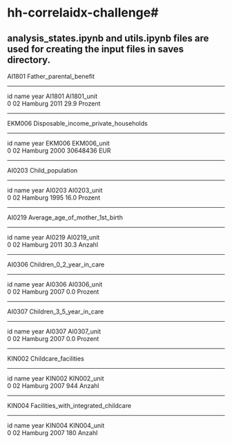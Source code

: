 # hh-correlaidx-challenge#  

analysis_states.ipynb and utils.ipynb files are used for creating the input files in saves directory.  
--------------

  
AI1801 Father_parental_benefit
  
--------------

  
   id     name  year  AI1801 AI1801_unit  
0  02  Hamburg  2011    29.9     Prozent
  
--------------

  
EKM006 Disposable_income_private_households
  
--------------

  
   id     name  year    EKM006 EKM006_unit  
0  02  Hamburg  2000  30648436         EUR
  
--------------

  
AI0203 Child_population
  
--------------

  
   id     name  year  AI0203 AI0203_unit  
0  02  Hamburg  1995    16.0     Prozent
  
--------------

  
AI0219 Average_age_of_mother_1st_birth
  
--------------

  
   id     name  year  AI0219 AI0219_unit  
0  02  Hamburg  2011    30.3      Anzahl
  
--------------

  
AI0306 Children_0_2_year_in_care
  
--------------

  
   id     name  year  AI0306 AI0306_unit  
0  02  Hamburg  2007     0.0     Prozent
  
--------------

  
AI0307 Children_3_5_year_in_care
  
--------------

  
   id     name  year  AI0307 AI0307_unit  
0  02  Hamburg  2007     0.0     Prozent
  
--------------

  
KIN002 Childcare_facilities
  
--------------

  
   id     name  year  KIN002 KIN002_unit  
0  02  Hamburg  2007     944      Anzahl
  
--------------

  
KIN004 Facilities_with_integrated_childcare
  
--------------

  
   id     name  year  KIN004 KIN004_unit  
0  02  Hamburg  2007     180      Anzahl
  
